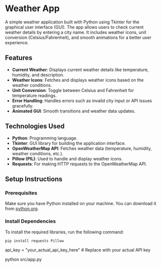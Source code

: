 # Weather App

A simple weather application built with Python using Tkinter for the graphical user interface (GUI). The app allows users to check current weather details by entering a city name. It includes weather icons, unit conversion (Celsius/Fahrenheit), and smooth animations for a better user experience.

## Features

- **Current Weather**: Displays current weather details like temperature, humidity, and description.
- **Weather Icons**: Fetches and displays weather icons based on the weather conditions.
- **Unit Conversion**: Toggle between Celsius and Fahrenheit for temperature readings.
- **Error Handling**: Handles errors such as invalid city input or API issues gracefully.
- **Animated GUI**: Smooth transitions and weather data updates.

## Technologies Used

- **Python**: Programming language.
- **Tkinter**: GUI library for building the application interface.
- **OpenWeatherMap API**: Fetches weather data (temperature, humidity, weather conditions, etc.).
- **Pillow (PIL)**: Used to handle and display weather icons.
- **Requests**: For making HTTP requests to the OpenWeatherMap API.

## Setup Instructions

### Prerequisites

Make sure you have Python installed on your machine. You can download it from [python.org](https://www.python.org/downloads/).

### Install Dependencies

To install the required libraries, run the following command:

```bash
pip install requests Pillow
```


api_key = "your_actual_api_key_here"  # Replace with your actual API key


python src/app.py
